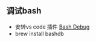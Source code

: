 ## 调试bash

* 安转vs code 插件 [Bash Debug](https://marketplace.visualstudio.com/items?itemName=rogalmic.bash-debug)
* brew install bashdb

